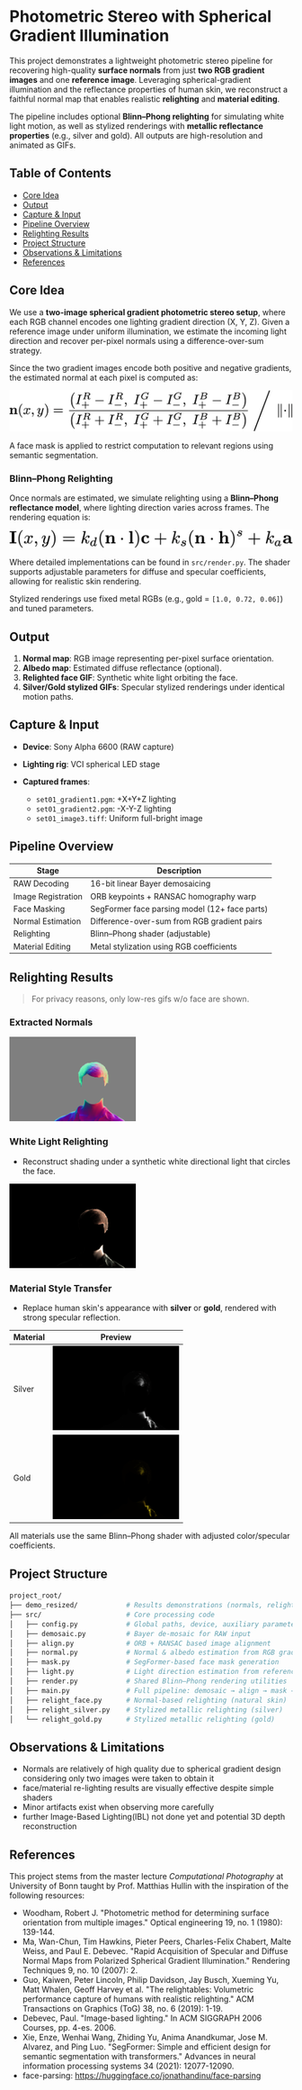 # Photometric Stereo with Spherical Gradient Illumination

This project demonstrates a lightweight photometric stereo pipeline for recovering high-quality **surface normals** from just **two RGB gradient images** and one **reference image**. Leveraging spherical-gradient illumination and the reflectance properties of human skin, we reconstruct a faithful normal map that enables realistic **relighting** and **material editing**.

The pipeline includes optional **Blinn–Phong relighting** for simulating white light motion, as well as stylized renderings with **metallic reflectance properties** (e.g., silver and gold). All outputs are high-resolution and animated as GIFs.

## Table of Contents

* [Core Idea](#core-idea)
* [Output](#output)
* [Capture & Input](#capture--input)
* [Pipeline Overview](#pipeline-overview)
* [Relighting Results](#relighting-results)
* [Project Structure](#project-structure)
* [Observations & Limitations](#observations--limitations)
* [References](#references)

## Core Idea

We use a **two-image spherical gradient photometric stereo setup**, where each RGB channel encodes one lighting gradient direction (X, Y, Z). Given a reference image under uniform illumination, we estimate the incoming light direction and recover per-pixel normals using a difference-over-sum strategy.

Since the two gradient images encode both positive and negative gradients, the estimated normal at each pixel is computed as:

![Normal Estimation Formula](./misc/normal.png)

A face mask is applied to restrict computation to relevant regions using semantic segmentation.

### Blinn–Phong Relighting

Once normals are estimated, we simulate relighting using a **Blinn–Phong reflectance model**, where lighting direction varies across frames. The rendering equation is:

![Blinn-Phong Formula](./misc/blinn.png)

Where detailed implementations can be found in `src/render.py`. The shader supports adjustable parameters for diffuse and specular coefficients, allowing for realistic skin rendering.

Stylized renderings use fixed metal RGBs (e.g., gold = `[1.0, 0.72, 0.06]`) and tuned parameters.

## Output

1. **Normal map**: RGB image representing per-pixel surface orientation.
2. **Albedo map**: Estimated diffuse reflectance (optional).
3. **Relighted face GIF**: Synthetic white light orbiting the face.
4. **Silver/Gold stylized GIFs**: Specular stylized renderings under identical motion paths.


## Capture & Input

* **Device**: Sony Alpha 6600 (RAW capture)
* **Lighting rig**: VCI spherical LED stage
* **Captured frames**:

  * `set01_gradient1.pgm`: +X+Y+Z lighting
  * `set01_gradient2.pgm`: -X-Y-Z lighting
  * `set01_image3.tiff`: Uniform full-bright image

## Pipeline Overview

| Stage              | Description                                   |
| ------------------ | --------------------------------------------- |
| RAW Decoding       | 16-bit linear Bayer demosaicing               |
| Image Registration | ORB keypoints + RANSAC homography warp        |
| Face Masking       | SegFormer face parsing model (12+ face parts) |
| Normal Estimation  | Difference-over-sum from RGB gradient pairs   |
| Relighting         | Blinn–Phong shader (adjustable)               |
| Material Editing   | Metal stylization using RGB coefficients      |



## Relighting Results
> For privacy reasons, only low-res gifs w/o face are shown.

### Extracted Normals
<img src="./demo_resized/normal_map.png" style="height:150px; width:auto;">

### White Light Relighting

* Reconstruct shading under a synthetic white directional light that circles the face.

<img src="./demo_resized/relight_face.gif" style="height:150px; width:auto;">


### Material Style Transfer

* Replace human skin's appearance with **silver** or **gold**, rendered with strong specular reflection.

| Material | Preview                                                                         |
| -------- |---------------------------------------------------------------------------------|
| Silver   | <img src="./demo_resized/relight_silver.gif" style="height:150px; width:auto;"> |
| Gold     | <img src="./demo_resized/relight_gold.gif" style="height:150px; width:auto;">   |

All materials use the same Blinn–Phong shader with adjusted color/specular coefficients.

## Project Structure

```bash
project_root/
├── demo_resized/            # Results demonstrations (normals, relighting GIFs)
├── src/                     # Core processing code
│   ├── config.py            # Global paths, device, auxiliary parameters
│   ├── demosaic.py          # Bayer de-mosaic for RAW input
│   ├── align.py             # ORB + RANSAC based image alignment
│   ├── normal.py            # Normal & albedo estimation from RGB gradients
│   ├── mask.py              # SegFormer-based face mask generation
│   ├── light.py             # Light direction estimation from reference image
│   ├── render.py            # Shared Blinn–Phong rendering utilities
│   ├── main.py              # Full pipeline: demosaic → align → mask → normal
│   ├── relight_face.py      # Normal-based relighting (natural skin)
│   ├── relight_silver.py    # Stylized metallic relighting (silver)
│   └── relight_gold.py      # Stylized metallic relighting (gold)
```


## Observations & Limitations

* Normals are relatively of high quality due to spherical gradient design considering only two images were taken to obtain it
* face/material re-lighting results are visually effective despite simple shaders
* Minor artifacts exist when observing more carefully
* further Image-Based Lighting(IBL) not done yet and potential 3D depth reconstruction

## References
This project stems from the master lecture *Computational Photography* at University of Bonn taught by Prof. Matthias Hullin with the inspiration of the following resources:
* Woodham, Robert J. "Photometric method for determining surface orientation from multiple images." Optical engineering 19, no. 1 (1980): 139-144.
* Ma, Wan-Chun, Tim Hawkins, Pieter Peers, Charles-Felix Chabert, Malte Weiss, and Paul E. Debevec. "Rapid Acquisition of Specular and Diffuse Normal Maps from Polarized Spherical Gradient Illumination." Rendering Techniques 9, no. 10 (2007): 2.
* Guo, Kaiwen, Peter Lincoln, Philip Davidson, Jay Busch, Xueming Yu, Matt Whalen, Geoff Harvey et al. "The relightables: Volumetric performance capture of humans with realistic relighting." ACM Transactions on Graphics (ToG) 38, no. 6 (2019): 1-19.
* Debevec, Paul. "Image-based lighting." In ACM SIGGRAPH 2006 Courses, pp. 4-es. 2006.
* Xie, Enze, Wenhai Wang, Zhiding Yu, Anima Anandkumar, Jose M. Alvarez, and Ping Luo. "SegFormer: Simple and efficient design for semantic segmentation with transformers." Advances in neural information processing systems 34 (2021): 12077-12090.
* face-parsing: https://huggingface.co/jonathandinu/face-parsing